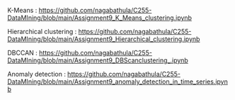 
K-Means : https://github.com/nagabathula/C255-DataMIning/blob/main/Assignment9_K_Means_clustering.ipynb


Hierarchical clustering : https://github.com/nagabathula/C255-DataMIning/blob/main/Assignment9_Hierarchical_clustering.ipynb



DBCCAN : https://github.com/nagabathula/C255-DataMIning/blob/main/Assignment9_DBScanclustering_.ipynb


Anomaly detection : https://github.com/nagabathula/C255-DataMIning/blob/main/Assignment9_anomaly_detection_in_time_series.ipynb

